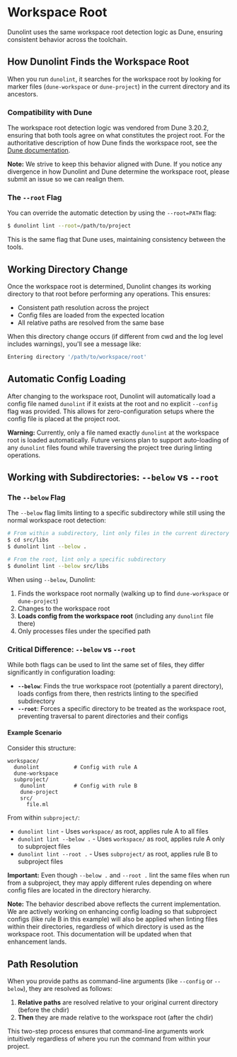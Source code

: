# Workspace Root

Dunolint uses the same workspace root detection logic as Dune, ensuring consistent behavior across the toolchain.

## How Dunolint Finds the Workspace Root

When you run `dunolint`, it searches for the workspace root by looking for marker files (`dune-workspace` or `dune-project`) in the current directory and its ancestors.

### Compatibility with Dune

The workspace root detection logic was vendored from Dune 3.20.2, ensuring that both tools agree on what constitutes the project root. For the authoritative description of how Dune finds the workspace root, see the [Dune documentation](https://dune.readthedocs.io/en/stable/usage.html#finding-the-root).

**Note:** We strive to keep this behavior aligned with Dune. If you notice any divergence in how Dunolint and Dune determine the workspace root, please submit an issue so we can realign them.

### The `--root` Flag

You can override the automatic detection by using the `--root=PATH` flag:

<!-- $MDX skip -->
```bash
$ dunolint lint --root=/path/to/project
```

This is the same flag that Dune uses, maintaining consistency between the tools.

## Working Directory Change

Once the workspace root is determined, Dunolint changes its working directory to that root before performing any operations. This ensures:

- Consistent path resolution across the project
- Config files are loaded from the expected location
- All relative paths are resolved from the same base

When this directory change occurs (if different from cwd and the log level includes warnings), you'll see a message like:

<!-- $MDX skip -->
```bash
Entering directory '/path/to/workspace/root'
```

## Automatic Config Loading

After changing to the workspace root, Dunolint will automatically load a config file named `dunolint` if it exists at the root and no explicit `--config` flag was provided. This allows for zero-configuration setups where the config file is placed at the project root.

**Warning:** Currently, only a file named exactly `dunolint` at the workspace root is loaded automatically. Future versions plan to support auto-loading of any `dunolint` files found while traversing the project tree during linting operations.

## Working with Subdirectories: `--below` vs `--root`

### The `--below` Flag

The `--below` flag limits linting to a specific subdirectory while still using the normal workspace root detection:

<!-- $MDX skip -->
```bash
# From within a subdirectory, lint only files in the current directory and below
$ cd src/libs
$ dunolint lint --below .

# From the root, lint only a specific subdirectory
$ dunolint lint --below src/libs
```

When using `--below`, Dunolint:
1. Finds the workspace root normally (walking up to find `dune-workspace` or `dune-project`)
2. Changes to the workspace root
3. **Loads config from the workspace root** (including any `dunolint` file there)
4. Only processes files under the specified path

### Critical Difference: `--below` vs `--root`

While both flags can be used to lint the same set of files, they differ significantly in configuration loading:

- **`--below`**: Finds the true workspace root (potentially a parent directory), loads configs from there, then restricts linting to the specified subdirectory
- **`--root`**: Forces a specific directory to be treated as the workspace root, preventing traversal to parent directories and their configs

#### Example Scenario

Consider this structure:
```text
workspace/
  dunolint           # Config with rule A
  dune-workspace
  subproject/
    dunolint         # Config with rule B
    dune-project
    src/
      file.ml
```

From within `subproject/`:
- `dunolint lint` - Uses `workspace/` as root, applies rule A to all files
- `dunolint lint --below .` - Uses `workspace/` as root, applies rule A only to subproject files
- `dunolint lint --root .` - Uses `subproject/` as root, applies rule B to subproject files

**Important:** Even though `--below .` and `--root .` lint the same files when run from a subproject, they may apply different rules depending on where config files are located in the directory hierarchy.

**Note:** The behavior described above reflects the current implementation. We are actively working on enhancing config loading so that subproject configs (like rule B in this example) will also be applied when linting files within their directories, regardless of which directory is used as the workspace root. This documentation will be updated when that enhancement lands.

## Path Resolution

When you provide paths as command-line arguments (like `--config` or `--below`), they are resolved as follows:

1. **Relative paths** are resolved relative to your original current directory (before the chdir)
2. **Then** they are made relative to the workspace root (after the chdir)

This two-step process ensures that command-line arguments work intuitively regardless of where you run the command from within your project.
